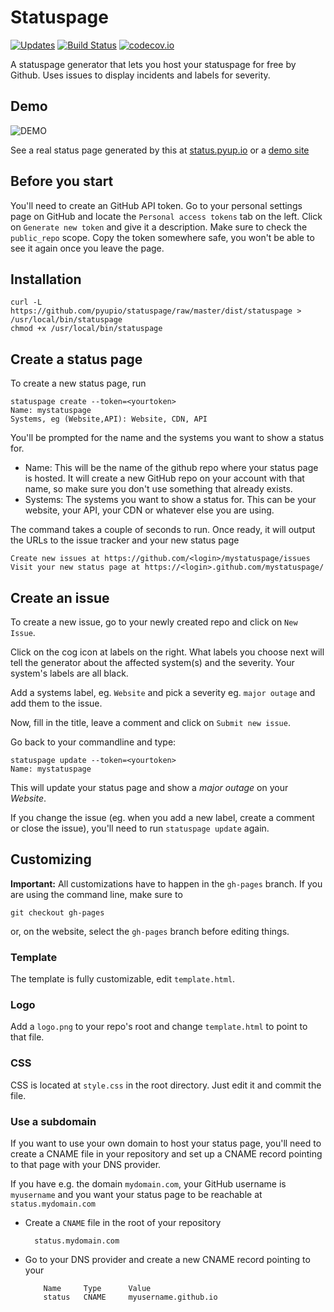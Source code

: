 # Statuspage

[![Updates](https://pyup.io/repos/github/pyupio/statuspage/shield.svg)](https://pyup.io/repos/github/pyupio/statuspage/)
[![Build Status](https://travis-ci.org/pyupio/statuspage.svg?branch=master)](https://travis-ci.org/pyupio/statuspage)
[![codecov.io](https://codecov.io/github/pyupio/statuspage/coverage.svg?branch=master)](https://codecov.io/github/pyupio/statuspage?branch=master)

A statuspage generator that lets you host your statuspage for free by Github. Uses 
issues to display incidents and labels for severity. 

## Demo

![DEMO](https://github.com/pyupio/statuspage/blob/master/demo.gif)

See a real status page generated by this at [status.pyup.io](http://status.pyup.io/) or a [demo site](https://github.com/jayfk/statuspage-demo)

## Before you start

You'll need to create an GitHub API token. Go to your personal settings page on GitHub and locate 
the `Personal access tokens` tab on the left. Click on `Generate new token` and give it a description. Make
sure to check the `public_repo` scope. Copy the token somewhere safe, you won't be able to see it
again once you leave the page.

## Installation

    curl -L https://github.com/pyupio/statuspage/raw/master/dist/statuspage > /usr/local/bin/statuspage
    chmod +x /usr/local/bin/statuspage

## Create a status page

To create a new status page, run

    statuspage create --token=<yourtoken>
    Name: mystatuspage
    Systems, eg (Website,API): Website, CDN, API
    
You'll be prompted for the name and the systems you want to show a status for. 

   - Name: This will be the name of the github repo where your status page is hosted. It will 
   create a new GitHub repo on your account with that name, so make sure you don't use something 
   that already exists.
   - Systems: The systems you want to show a status for. This can be your website, your API, your
   CDN or whatever else you are using.


The command takes a couple of seconds to run. Once ready, it will output the URLs to the issue tracker
and your new status page

    Create new issues at https://github.com/<login>/mystatuspage/issues
    Visit your new status page at https://<login>.github.com/mystatuspage/
   
## Create an issue

To create a new issue, go to your newly created repo and click on `New Issue`.

Click on the cog icon at labels on the right. What labels you choose next will tell the generator 
about the affected system(s) and the severity. Your system's labels are all black.

Add a systems label, eg. `Website` and pick a severity eg. `major outage` and add them to the issue.

Now, fill in the title, leave a comment and click on `Submit new issue`.

Go back to your commandline and type:

    statuspage update --token=<yourtoken>
    Name: mystatuspage

This will update your status page and show a *major outage* on your *Website*.

If you change the issue (eg. when you add a new label, create a comment or close the issue), you'll
need to run `statuspage update` again.


## Customizing

**Important:** All customizations have to happen in the `gh-pages` branch. If you are using the
command line, make sure to

    git checkout gh-pages
    
or, on the website, select the `gh-pages` branch before editing things.

### Template

The template is fully customizable, edit `template.html`.

### Logo

Add a `logo.png` to your repo's root and change `template.html` to point to that file.

### CSS

CSS is located at `style.css` in the root directory. Just edit it and commit the file.

### Use a subdomain

If you want to use your own domain to host your status page, you'll need to create a CNAME file
in your repository and set up a CNAME record pointing to that page with your DNS provider.

If you have e.g. the domain `mydomain.com`, your GitHub username is `myusername` and you want 
your status page to be reachable at `status.mydomain.com`


- Create a `CNAME` file in the root of your repository

        status.mydomain.com
    
- Go to your DNS provider and create a new CNAME record pointing to your

  
          Name     Type      Value 
          status   CNAME     myusername.github.io
